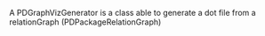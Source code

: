 A PDGraphVizGenerator is a class able to generate a dot file from a relationGraph (PDPackageRelationGraph)